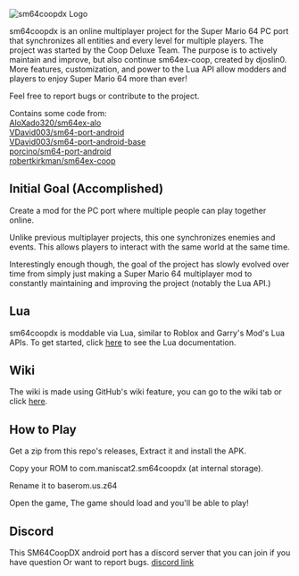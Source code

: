 ![sm64coopdx Logo](textures/segment2/custom_coopdx_logo.rgba32.png)

sm64coopdx is an online multiplayer project for the Super Mario 64 PC port that synchronizes all entities and every level for multiple players. The project was started by the Coop Deluxe Team. The purpose is to actively maintain and improve, but also continue sm64ex-coop, created by djoslin0. More features, customization, and power to the Lua API allow modders and players to enjoy Super Mario 64 more than ever!

Feel free to report bugs or contribute to the project.

Contains some code from:\
[AloXado320/sm64ex-alo](https://github.com/AloXado320/sm64ex-alo) \
[VDavid003/sm64-port-android](https://github.com/VDavid003/sm64-port-android) \
[VDavid003/sm64-port-android-base](https://github.com/VDavid003/sm64-port-android-base) \
[porcino/sm64-port-android](https://github.com/porcino/sm64-port-android) \
[robertkirkman/sm64ex-coop](https://github.com/robertkirkman/sm64ex-coop)

## Initial Goal (Accomplished)
Create a mod for the PC port where multiple people can play together online.

Unlike previous multiplayer projects, this one synchronizes enemies and events. This allows players to interact with the same world at the same time.

Interestingly enough though, the goal of the project has slowly evolved over time from simply just making a Super Mario 64 multiplayer mod to constantly maintaining and improving the project (notably the Lua API.)

## Lua
sm64coopdx is moddable via Lua, similar to Roblox and Garry's Mod's Lua APIs. To get started, click [here](docs/lua/lua.md) to see the Lua documentation.

## Wiki
The wiki is made using GitHub's wiki feature, you can go to the wiki tab or click [here](https://github.com/ManIsCat2/sm64coopdx/wiki).

## How to Play

Get a zip from this repo's releases, Extract it and install the APK.


Copy your ROM to com.maniscat2.sm64coopdx (at internal storage).


Rename it to baserom.us.z64


Open the game, The game should load and you'll be able to play!

## Discord
This SM64CoopDX android port has a discord server that you can join if you have question Or want to report bugs.
[discord link](https://discord.gg/WzQSRfHh6g)

